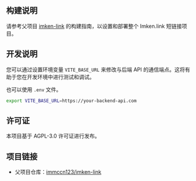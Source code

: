 ## 构建说明

请参考父项目 [imken-link](https://github.com/immccn123/imken-link) 的构建指南，以设置和部署整个 Imken.link 短链接项目。

## 开发说明

您可以通过设置环境变量 `VITE_BASE_URL` 来修改与后端 API 的通信端点。这将有助于您在开发环境中进行测试和调试。

也可以使用 `.env` 文件。

`````bash
export VITE_BASE_URL=https://your-backend-api.com
`````

## 许可证

本项目基于 AGPL-3.0 许可证进行发布。

## 项目链接

- 父项目仓库：[immccn123/imken-link](https://github.com/immccn123/imken-link)
